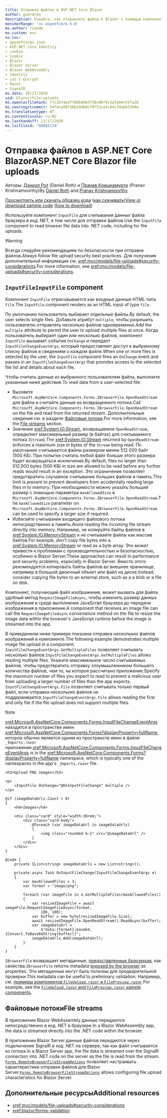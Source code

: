 ```yaml
---
title: Отправка файлов в ASP.NET Core Blazor
author: guardrex
description: Узнайте, как отправлять файлы в Blazor с помощью компонента InputFile.
monikerRange: '>= aspnetcore-5.0'
ms.author: riande
ms.custom: mvc
no-loc:
- appsettings.json
- ASP.NET Core Identity
- cookie
- Cookie
- Blazor
- Blazor Server
- Blazor WebAssembly
- Identity
- Let's Encrypt
- Razor
- SignalR
ms.date: 10/27/2020
uid: blazor/file-uploads
ms.openlocfilehash: 77c2874eef788b8083758c087913a7a04c55fa2b
ms.sourcegitcommit: 54fdca99f30b18d69cf0753ca3c84c7dab8f2b0e
ms.translationtype: HT
ms.contentlocale: ru-RU
ms.lasthandoff: 11/17/2020
ms.locfileid: "94691174"
---
```

# <a name="aspnet-core-no-locblazor-file-uploads"></a><span data-ttu-id="b9330-103">Отправка файлов в ASP.NET Core Blazor</span><span class="sxs-lookup"><span data-stu-id="b9330-103">ASP.NET Core Blazor file uploads</span></span>

<span data-ttu-id="b9330-104">Авторы: [Дэниэл Рот](https://github.com/danroth27) (Daniel Roth) и [Пранав Кришнамурти](https://github.com/pranavkm) (Pranav Krishnamoorthy)</span><span class="sxs-lookup"><span data-stu-id="b9330-104">By [Daniel Roth](https://github.com/danroth27) and [Pranav Krishnamoorthy](https://github.com/pranavkm)</span></span>

<span data-ttu-id="b9330-105">[Просмотреть или скачать образец кода](https://github.com/dotnet/AspNetCore.Docs/tree/master/aspnetcore/blazor/file-uploads/samples/) ([как скачивать](xref:index#how-to-download-a-sample))</span><span class="sxs-lookup"><span data-stu-id="b9330-105">[View or download sample code](https://github.com/dotnet/AspNetCore.Docs/tree/master/aspnetcore/blazor/file-uploads/samples/) ([how to download](xref:index#how-to-download-a-sample))</span></span>

<span data-ttu-id="b9330-106">Используйте компонент `InputFile` для считывания данных файла браузера в код .NET, в том числе для отправки файлов.</span><span class="sxs-lookup"><span data-stu-id="b9330-106">Use the `InputFile` component to read browser file data into .NET code, including for file uploads.</span></span>

> [!WARNING]
> <span data-ttu-id="b9330-107">Всегда следуйте рекомендациям по безопасности при отправке файлов.</span><span class="sxs-lookup"><span data-stu-id="b9330-107">Always follow file upload security best practices.</span></span> <span data-ttu-id="b9330-108">Для получения дополнительной информации см. <xref:mvc/models/file-uploads#security-considerations>.</span><span class="sxs-lookup"><span data-stu-id="b9330-108">For more information, see <xref:mvc/models/file-uploads#security-considerations>.</span></span>

## <a name="inputfile-component"></a><span data-ttu-id="b9330-109">`InputFile`</span><span class="sxs-lookup"><span data-stu-id="b9330-109">`InputFile` component</span></span>

<span data-ttu-id="b9330-110">Компонент `InputFile` отрисовывается как входные данные HTML типа `file`.</span><span class="sxs-lookup"><span data-stu-id="b9330-110">The `InputFile` component renders as an HTML input of type `file`.</span></span>

<span data-ttu-id="b9330-111">По умолчанию пользователь выбирает отдельные файлы.</span><span class="sxs-lookup"><span data-stu-id="b9330-111">By default, the user selects single files.</span></span> <span data-ttu-id="b9330-112">Добавьте атрибут `multiple`, чтобы разрешить пользователю отправлять несколько файлов одновременно.</span><span class="sxs-lookup"><span data-stu-id="b9330-112">Add the `multiple` attribute to permit the user to upload multiple files at once.</span></span> <span data-ttu-id="b9330-113">Когда пользователь выбирает один или несколько файлов, компонент `InputFile` вызывает событие `OnChange` и передает `InputFileChangeEventArgs`, который предоставляет доступ к выбранному списку файлов и сведениям о каждом файле.</span><span class="sxs-lookup"><span data-stu-id="b9330-113">When one or more files is selected by the user, the `InputFile` component fires an `OnChange` event and passes in an `InputFileChangeEventArgs` that provides access to the selected file list and details about each file.</span></span>

<span data-ttu-id="b9330-114">Чтобы считать данные из выбранного пользователем файла, выполните указанные ниже действия.</span><span class="sxs-lookup"><span data-stu-id="b9330-114">To read data from a user-selected file:</span></span>

* <span data-ttu-id="b9330-115">Вызовите `Microsoft.AspNetCore.Components.Forms.IBrowserFile.OpenReadStream` для файла и считайте данные из возвращенного потока.</span><span class="sxs-lookup"><span data-stu-id="b9330-115">Call `Microsoft.AspNetCore.Components.Forms.IBrowserFile.OpenReadStream` on the file and read from the returned stream.</span></span> <span data-ttu-id="b9330-116">Дополнительные сведения см. в разделе [Файловые потоки](#file-streams).</span><span class="sxs-lookup"><span data-stu-id="b9330-116">For more information, see the [File streams](#file-streams) section.</span></span>
* <span data-ttu-id="b9330-117">Значение <xref:System.IO.Stream>, возвращаемое `OpenReadStream`, определяет максимальный размер (в байтах) для считываемого потока (`Stream`).</span><span class="sxs-lookup"><span data-stu-id="b9330-117">The <xref:System.IO.Stream> returned by `OpenReadStream` enforces a maximum size in bytes of the `Stream` being read.</span></span> <span data-ttu-id="b9330-118">По умолчанию считываются файлы размером менее 512 000 байт (500 КБ). При попытке считать любой файл больше этого размера будет возвращаться исключение.</span><span class="sxs-lookup"><span data-stu-id="b9330-118">By default, files no larger than 512,000 bytes (500 KB) in size are allowed to be read before any further reads would result in an exception.</span></span> <span data-ttu-id="b9330-119">Это ограничение позволяет предотвратить случайное считывание больших файлов в память.</span><span class="sxs-lookup"><span data-stu-id="b9330-119">This limit is present to prevent developers from accidentally reading large files in to memory.</span></span> <span data-ttu-id="b9330-120">При необходимости можно указать больший размер с помощью параметра `maxAllowedSize` в `Microsoft.AspNetCore.Components.Forms.IBrowserFile.OpenReadStream`.</span><span class="sxs-lookup"><span data-stu-id="b9330-120">The `maxAllowedSize` parameter on `Microsoft.AspNetCore.Components.Forms.IBrowserFile.OpenReadStream` can be used to specify a larger size if required.</span></span>
* <span data-ttu-id="b9330-121">Избегайте считывания входящего файлового потока непосредственно в память.</span><span class="sxs-lookup"><span data-stu-id="b9330-121">Avoid reading the incoming file stream directly into memory.</span></span> <span data-ttu-id="b9330-122">Например, не копируйте байты файлов в <xref:System.IO.MemoryStream> и не считывайте файлы как массив байтов.</span><span class="sxs-lookup"><span data-stu-id="b9330-122">For example, don't copy file bytes into a <xref:System.IO.MemoryStream> or read as a byte array.</span></span> <span data-ttu-id="b9330-123">Это может привести к проблемам с производительностью и безопасностью, особенно в Blazor Server.</span><span class="sxs-lookup"><span data-stu-id="b9330-123">These approaches can result in performance and security problems, especially in Blazor Server.</span></span> <span data-ttu-id="b9330-124">Вместо этого рекомендуется копировать байты файлов во внешнее хранилище, например в большой двоичный объект или файл на диске.</span><span class="sxs-lookup"><span data-stu-id="b9330-124">Instead, consider copying file bytes to an external store, such as a a blob or a file on disk.</span></span>

<span data-ttu-id="b9330-125">Компонент, получающий файл изображения, может вызвать для файла удобный метод `RequestImageFileAsync`, чтобы изменить размер данных изображения в среде выполнения JavaScript браузера до передачи изображения в приложение.</span><span class="sxs-lookup"><span data-stu-id="b9330-125">A component that receives an image file can call the `RequestImageFileAsync` convenience method on the file to resize the image data within the browser's JavaScript runtime before the image is streamed into the app.</span></span>

<span data-ttu-id="b9330-126">В приведенном ниже примере показана отправка нескольких файлов изображений в компоненте.</span><span class="sxs-lookup"><span data-stu-id="b9330-126">The following example demonstrates multiple image file upload in a component.</span></span> <span data-ttu-id="b9330-127">`InputFileChangeEventArgs.GetMultipleFiles` позволяет считывать несколько файлов.</span><span class="sxs-lookup"><span data-stu-id="b9330-127">`InputFileChangeEventArgs.GetMultipleFiles` allows reading multiple files.</span></span> <span data-ttu-id="b9330-128">Укажите максимальное число считываемых файлов, чтобы предотвратить отправку злоумышленником большего количества файлов, чем то, на которое рассчитано приложение.</span><span class="sxs-lookup"><span data-stu-id="b9330-128">Specify the maximum number of files you expect to read to prevent a malicious user from uploading a larger number of files than the app expects.</span></span> <span data-ttu-id="b9330-129">`InputFileChangeEventArgs.File` позволяет считывать только первый файл, если отправка нескольких файлов не поддерживается.</span><span class="sxs-lookup"><span data-stu-id="b9330-129">`InputFileChangeEventArgs.File` allows reading the first and only file if the file upload does not support multiple files.</span></span>

> [!NOTE]
> <span data-ttu-id="b9330-130"><xref:Microsoft.AspNetCore.Components.Forms.InputFileChangeEventArgs> находится в пространстве имен <xref:Microsoft.AspNetCore.Components.Forms?displayProperty=fullName>, которое обычно является одним из пространств имен в файле `_Imports.razor` приложения.</span><span class="sxs-lookup"><span data-stu-id="b9330-130"><xref:Microsoft.AspNetCore.Components.Forms.InputFileChangeEventArgs> is in the <xref:Microsoft.AspNetCore.Components.Forms?displayProperty=fullName> namespace, which is typically one of the namespaces in the app's `_Imports.razor` file.</span></span>

```razor
<h3>Upload PNG images</h3>

<p>
    <InputFile OnChange="@OnInputFileChange" multiple />
</p>

@if (imageDataUrls.Count > 0)
{
    <h4>Images</h4>

    <div class="card" style="width:30rem;">
        <div class="card-body">
            @foreach (var imageDataUrl in imageDataUrls)
            {
                <img class="rounded m-1" src="@imageDataUrl" />
            }
        </div>
    </div>
}

@code {
    private IList<string> imageDataUrls = new List<string>();

    private async Task OnInputFileChange(InputFileChangeEventArgs e)
    {
        var maxAllowedFiles = 3;
        var format = "image/png";

        foreach (var imageFile in e.GetMultipleFiles(maxAllowedFiles))
        {
            var resizedImageFile = await imageFile.RequestImageFileAsync(format, 
                100, 100);
            var buffer = new byte[resizedImageFile.Size];
            await resizedImageFile.OpenReadStream().ReadAsync(buffer);
            var imageDataUrl = 
                $"data:{format};base64,{Convert.ToBase64String(buffer)}";
            imageDataUrls.Add(imageDataUrl);
        }
    }
}
```

<span data-ttu-id="b9330-131">`IBrowserFile` возвращает метаданные, [предоставленные браузером](https://developer.mozilla.org/docs/Web/API/File#Instance_properties), как свойства.</span><span class="sxs-lookup"><span data-stu-id="b9330-131">`IBrowserFile` returns metadata [exposed by the browser](https://developer.mozilla.org/docs/Web/API/File#Instance_properties) as properties.</span></span> <span data-ttu-id="b9330-132">Эти метаданные могут быть полезны для предварительной проверки.</span><span class="sxs-lookup"><span data-stu-id="b9330-132">This metadata can be useful to preliminary validation.</span></span> <span data-ttu-id="b9330-133">Например, см. [примеры компонентов `FileUpload.razor` и `FilePreview.razor`](https://github.com/dotnet/AspNetCore.Docs/tree/master/aspnetcore/blazor/file-uploads/samples/).</span><span class="sxs-lookup"><span data-stu-id="b9330-133">For example, see the [`FileUpload.razor` and `FilePreview.razor` sample components](https://github.com/dotnet/AspNetCore.Docs/tree/master/aspnetcore/blazor/file-uploads/samples/).</span></span>

## <a name="file-streams"></a><span data-ttu-id="b9330-134">Файловые потоки</span><span class="sxs-lookup"><span data-stu-id="b9330-134">File streams</span></span>

<span data-ttu-id="b9330-135">В приложении Blazor WebAssembly данные передаются непосредственно в код .NET в браузере.</span><span class="sxs-lookup"><span data-stu-id="b9330-135">In a Blazor WebAssembly app, the data is streamed directly into the .NET code within the browser.</span></span>

<span data-ttu-id="b9330-136">В приложении Blazor Server данные файлов передаются через подключение SignalR в код .NET на сервере, так как файл считывается из потока.</span><span class="sxs-lookup"><span data-stu-id="b9330-136">In a Blazor Server app, the file data is streamed over the SignalR connection into .NET code on the server as the file is read from the stream.</span></span> <span data-ttu-id="b9330-137">[`Forms.RemoteBrowserFileStreamOptions`](https://github.com/dotnet/aspnetcore/blob/master/src/Components/Web/src/Forms/InputFile/RemoteBrowserFileStreamOptions.cs) позволяет настраивать характеристики отправки файлов для Blazor Server.</span><span class="sxs-lookup"><span data-stu-id="b9330-137">[`Forms.RemoteBrowserFileStreamOptions`](https://github.com/dotnet/aspnetcore/blob/master/src/Components/Web/src/Forms/InputFile/RemoteBrowserFileStreamOptions.cs) allows configuring file upload characteristics for Blazor Server.</span></span>

## <a name="additional-resources"></a><span data-ttu-id="b9330-138">Дополнительные ресурсы</span><span class="sxs-lookup"><span data-stu-id="b9330-138">Additional resources</span></span>

* <xref:mvc/models/file-uploads#security-considerations>
* <xref:blazor/forms-validation>
